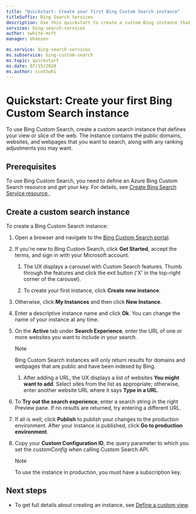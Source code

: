 ```yaml
---
title: "Quickstart: Create your first Bing Custom Search instance"
titleSuffix: Bing Search Services
description: Use this quickstart to create a custom Bing instance that can search the domains and webpages that you specify. 
services: bing-search-services
author: swhite-msft
manager: ehansen

ms.service: bing-search-services
ms.subservice: bing-custom-search
ms.topic: quickstart
ms.date: 07/15/2020
ms.author: scottwhi
---
```


# Quickstart: Create your first Bing Custom Search instance

To use Bing Custom Search, create a custom search instance that defines your view or slice of the web. The instance contains the public domains, websites, and webpages that you want to search, along with any ranking adjustments you may want. 


<!--
![A picture of the Bing Custom Search portal](../media/blockedCustomSrch.png)
-->


## Prerequisites

To use Bing Custom Search, you need to define an Azure Bing Custom Search resource and get your key. For details, see [Create Bing Search Service resource ](../../bing-web-search/create-bing-search-service-resource.md).


## Create a custom search instance

To create a Bing Custom Search instance:

1. Open a browser and navigate to the [Bing Custom Search portal](https://customsearch.ai).  
   
1. If you're new to Bing Custom Search, click **Get Started**, accept the terms, and sign in with your Microsoft account. 

   1. The UX displays a carousel with Custom Search features. Thumb through the features and click the exit button ('X' in the top-right corner of the carousel).
  
   1. To create your first instance, click **Create new instance**. 
  
1. Otherwise, click **My Instances** and then click **New Instance**.  
  
1. Enter a descriptive instance name and click **Ok**. You can change the name of your instance at any time.
 
1. On the **Active** tab under **Search Experience**, enter the URL of one or more websites you want to include in your search. 

   > [!NOTE]
   > Bing Custom Search instances will only return results for domains and webpages that are public and have been indexed by Bing.  
   
   1. After adding a URL, the UX displays a list of websites **You might want to add**. Select sites from the list as appropriate; otherwise, enter another website URL where it says **Type in a URL**.  
  
1. To **Try out the search experience**, enter a search string in the right Preview pane. If no results are returned, try entering a different URL.  

1. If all is well, click **Publish** to publish your changes to the production environment. After your instance is published, click **Go to production environment**.

1. Copy your **Custom Configuration ID**, the query parameter to which you set the *customConfig* when calling Custom Search API.

   > [!NOTE]
   > To use the instance in production, you must have a subscription key.


## Next steps

- To get full details about creating an instance, see [Define a custom view](define-your-custom-view.md).

